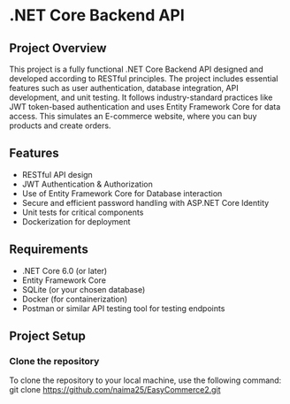 # .NET Core Backend API

## Project Overview

This project is a fully functional .NET Core Backend API designed and developed according to RESTful principles. The project includes essential features such as user authentication, database integration, API development, and unit testing. It follows industry-standard practices like JWT token-based authentication and uses Entity Framework Core for data access. This simulates an E-commerce website, where you can buy products and create orders.

## Features

- RESTful API design
- JWT Authentication & Authorization
- Use of Entity Framework Core for Database interaction
- Secure and efficient password handling with ASP.NET Core Identity
- Unit tests for critical components
- Dockerization for deployment

## Requirements

- .NET Core 6.0 (or later)
- Entity Framework Core
- SQLite (or your chosen database)
- Docker (for containerization)
- Postman or similar API testing tool for testing endpoints

## Project Setup

### Clone the repository

To clone the repository to your local machine, use the following command:
git clone https://github.com/naima25/EasyCommerce2.git
